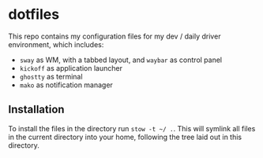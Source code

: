 # dotfiles

This repo contains my configuration files for my dev / daily driver environment, which includes:

- `sway` as WM, with a tabbed layout, and `waybar` as control panel
- `kickoff` as application launcher
- `ghostty` as terminal
- `mako` as notification manager

## Installation

To install the files in the directory run `stow -t ~/ .`. This will symlink all files in the current directory into your home,
following the tree laid out in this directory.
